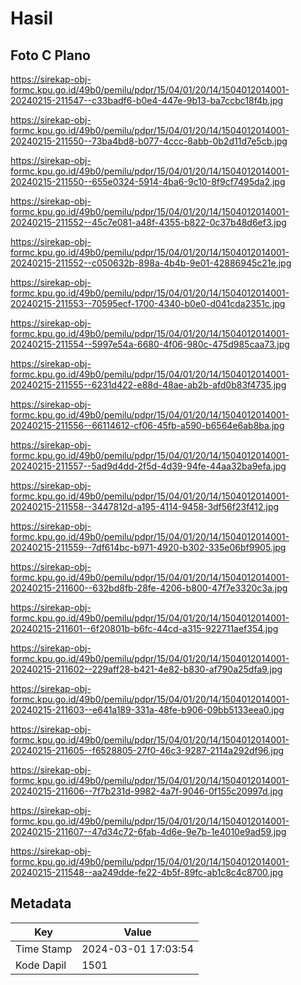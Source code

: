 # Hasil

## Foto C Plano

https://sirekap-obj-formc.kpu.go.id/49b0/pemilu/pdpr/15/04/01/20/14/1504012014001-20240215-211547--c33badf6-b0e4-447e-9b13-ba7ccbc18f4b.jpg

https://sirekap-obj-formc.kpu.go.id/49b0/pemilu/pdpr/15/04/01/20/14/1504012014001-20240215-211550--73ba4bd8-b077-4ccc-8abb-0b2d11d7e5cb.jpg

https://sirekap-obj-formc.kpu.go.id/49b0/pemilu/pdpr/15/04/01/20/14/1504012014001-20240215-211550--655e0324-5914-4ba6-9c10-8f9cf7495da2.jpg

https://sirekap-obj-formc.kpu.go.id/49b0/pemilu/pdpr/15/04/01/20/14/1504012014001-20240215-211552--45c7e081-a48f-4355-b822-0c37b48d6ef3.jpg

https://sirekap-obj-formc.kpu.go.id/49b0/pemilu/pdpr/15/04/01/20/14/1504012014001-20240215-211552--c050632b-898a-4b4b-9e01-42886945c21e.jpg

https://sirekap-obj-formc.kpu.go.id/49b0/pemilu/pdpr/15/04/01/20/14/1504012014001-20240215-211553--70595ecf-1700-4340-b0e0-d041cda2351c.jpg

https://sirekap-obj-formc.kpu.go.id/49b0/pemilu/pdpr/15/04/01/20/14/1504012014001-20240215-211554--5997e54a-6680-4f06-980c-475d985caa73.jpg

https://sirekap-obj-formc.kpu.go.id/49b0/pemilu/pdpr/15/04/01/20/14/1504012014001-20240215-211555--6231d422-e88d-48ae-ab2b-afd0b83f4735.jpg

https://sirekap-obj-formc.kpu.go.id/49b0/pemilu/pdpr/15/04/01/20/14/1504012014001-20240215-211556--66114612-cf06-45fb-a590-b6564e6ab8ba.jpg

https://sirekap-obj-formc.kpu.go.id/49b0/pemilu/pdpr/15/04/01/20/14/1504012014001-20240215-211557--5ad9d4dd-2f5d-4d39-94fe-44aa32ba9efa.jpg

https://sirekap-obj-formc.kpu.go.id/49b0/pemilu/pdpr/15/04/01/20/14/1504012014001-20240215-211558--3447812d-a195-4114-9458-3df56f23f412.jpg

https://sirekap-obj-formc.kpu.go.id/49b0/pemilu/pdpr/15/04/01/20/14/1504012014001-20240215-211559--7df614bc-b971-4920-b302-335e06bf9905.jpg

https://sirekap-obj-formc.kpu.go.id/49b0/pemilu/pdpr/15/04/01/20/14/1504012014001-20240215-211600--632bd8fb-28fe-4206-b800-47f7e3320c3a.jpg

https://sirekap-obj-formc.kpu.go.id/49b0/pemilu/pdpr/15/04/01/20/14/1504012014001-20240215-211601--6f20801b-b6fc-44cd-a315-922711aef354.jpg

https://sirekap-obj-formc.kpu.go.id/49b0/pemilu/pdpr/15/04/01/20/14/1504012014001-20240215-211602--229aff28-b421-4e82-b830-af790a25dfa9.jpg

https://sirekap-obj-formc.kpu.go.id/49b0/pemilu/pdpr/15/04/01/20/14/1504012014001-20240215-211603--e641a189-331a-48fe-b906-09bb5133eea0.jpg

https://sirekap-obj-formc.kpu.go.id/49b0/pemilu/pdpr/15/04/01/20/14/1504012014001-20240215-211605--f6528805-27f0-46c3-9287-2114a292df96.jpg

https://sirekap-obj-formc.kpu.go.id/49b0/pemilu/pdpr/15/04/01/20/14/1504012014001-20240215-211606--7f7b231d-9982-4a7f-9046-0f155c20997d.jpg

https://sirekap-obj-formc.kpu.go.id/49b0/pemilu/pdpr/15/04/01/20/14/1504012014001-20240215-211607--47d34c72-6fab-4d6e-9e7b-1e4010e9ad59.jpg

https://sirekap-obj-formc.kpu.go.id/49b0/pemilu/pdpr/15/04/01/20/14/1504012014001-20240215-211548--aa249dde-fe22-4b5f-89fc-ab1c8c4c8700.jpg


## Metadata

| Key        | Value               |
| ---------- | ------------------- |
| Time Stamp | 2024-03-01 17:03:54 |
| Kode Dapil | 1501                |



